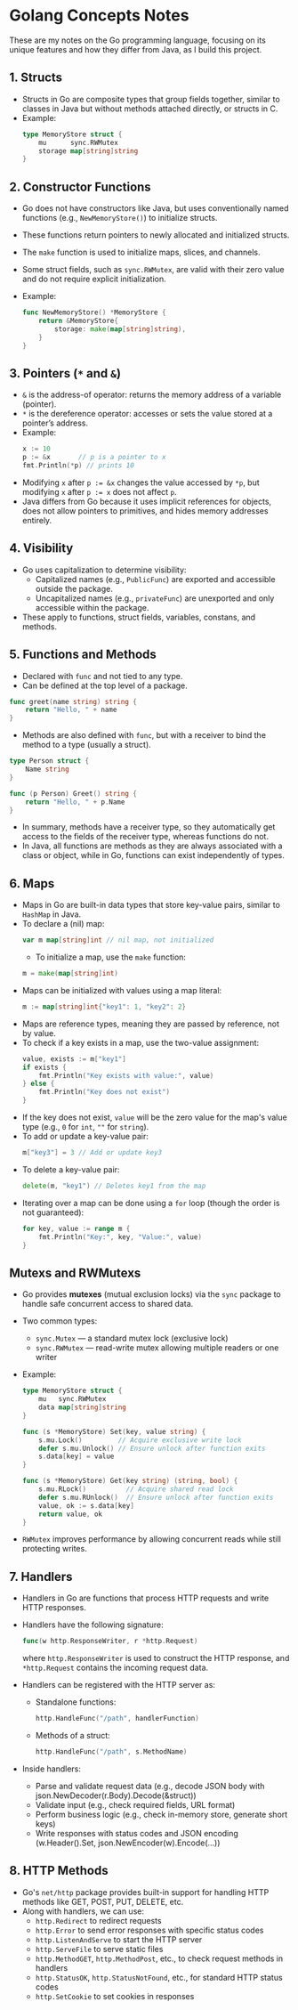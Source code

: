 # Golang Concepts Notes

These are my notes on the Go programming language, focusing on its unique features and how they differ from Java, as I build this project.

## 1. Structs

- Structs in Go are composite types that group fields together, similar to classes in Java but without methods attached directly, or structs in C.
- Example:
  ```go
  type MemoryStore struct {
      mu      sync.RWMutex
      storage map[string]string
  }
  ```

## 2. Constructor Functions

- Go does not have constructors like Java, but uses conventionally named functions (e.g., `NewMemoryStore()`) to initialize structs.
- These functions return pointers to newly allocated and initialized structs.
- The `make` function is used to initialize maps, slices, and channels.
- Some struct fields, such as `sync.RWMutex`, are valid with their zero value and do not require explicit initialization.
- Example:

  ```go
  func NewMemoryStore() *MemoryStore {
      return &MemoryStore{
          storage: make(map[string]string),
      }
  }
  ```

## 3. Pointers (`*` and `&`)

- `&` is the address-of operator: returns the memory address of a variable (pointer).
- `*` is the dereference operator: accesses or sets the value stored at a pointer’s address.
- Example:
  ```go
  x := 10
  p := &x       // p is a pointer to x
  fmt.Println(*p) // prints 10
  ```
- Modifying `x` after `p := &x` changes the value accessed by `*p`, but modifying `x` after `p := x` does not affect `p`.
- Java differs from Go because it uses implicit references for objects, does not allow pointers to primitives, and hides memory addresses entirely.

## 4. Visibility

- Go uses capitalization to determine visibility:
  - Capitalized names (e.g., `PublicFunc`) are exported and accessible outside the package.
  - Uncapitalized names (e.g., `privateFunc`) are unexported and only accessible within the package.
- These apply to functions, struct fields, variables, constans, and methods.

## 5. Functions and Methods

- Declared with `func` and not tied to any type.
- Can be defined at the top level of a package.

```go
func greet(name string) string {
    return "Hello, " + name
}
```

- Methods are also defined with `func`, but with a receiver to bind the method to a type (usually a struct).

```go
type Person struct {
    Name string
}

func (p Person) Greet() string {
    return "Hello, " + p.Name
}
```

- In summary, methods have a receiver type, so they automatically get access to the fields of the receiver type, whereas functions do not.
- In Java, all functions are methods as they are always associated with a class or object, while in Go, functions can exist independently of types.

## 6. Maps

- Maps in Go are built-in data types that store key-value pairs, similar to `HashMap` in Java.
- To declare a (nil) map:
  ```go
  var m map[string]int // nil map, not initialized
  ```
  - To initialize a map, use the `make` function:
  ```go
  m = make(map[string]int)
  ```
- Maps can be initialized with values using a map literal:
  ```go
  m := map[string]int{"key1": 1, "key2": 2}
  ```
- Maps are reference types, meaning they are passed by reference, not by value.
- To check if a key exists in a map, use the two-value assignment:
  ```go
  value, exists := m["key1"]
  if exists {
      fmt.Println("Key exists with value:", value)
  } else {
      fmt.Println("Key does not exist")
  }
  ```
- If the key does not exist, `value` will be the zero value for the map's value type (e.g., `0` for `int`, `""` for `string`).
- To add or update a key-value pair:
  ```go
  m["key3"] = 3 // Add or update key3
  ```
- To delete a key-value pair:
  ```go
  delete(m, "key1") // Deletes key1 from the map
  ```
- Iterating over a map can be done using a `for` loop (though the order is not guaranteed):
  ```go
  for key, value := range m {
      fmt.Println("Key:", key, "Value:", value)
  }
  ```

## Mutexs and RWMutexs

- Go provides **mutexes** (mutual exclusion locks) via the `sync` package to handle safe concurrent access to shared data.
- Two common types:
  - `sync.Mutex` — a standard mutex lock (exclusive lock)
  - `sync.RWMutex` — read-write mutex allowing multiple readers or one writer
- Example:

  ```go
  type MemoryStore struct {
      mu   sync.RWMutex
      data map[string]string
  }

  func (s *MemoryStore) Set(key, value string) {
      s.mu.Lock()         // Acquire exclusive write lock
      defer s.mu.Unlock() // Ensure unlock after function exits
      s.data[key] = value
  }

  func (s *MemoryStore) Get(key string) (string, bool) {
      s.mu.RLock()          // Acquire shared read lock
      defer s.mu.RUnlock()  // Ensure unlock after function exits
      value, ok := s.data[key]
      return value, ok
  }
  ```

- `RWMutex` improves performance by allowing concurrent reads while still protecting writes.

## 7. Handlers

- Handlers in Go are functions that process HTTP requests and write HTTP responses.
- Handlers have the following signature:
  ```go
  func(w http.ResponseWriter, r *http.Request)
  ```
  where `http.ResponseWriter` is used to construct the HTTP response, and `*http.Request` contains the incoming request data.
- Handlers can be registered with the HTTP server as:

  - Standalone functions:
    ```go
    http.HandleFunc("/path", handlerFunction)
    ```
  - Methods of a struct:
    ```go
    http.HandleFunc("/path", s.MethodName)
    ```

- Inside handlers:
  - Parse and validate request data (e.g., decode JSON body with json.NewDecoder(r.Body).Decode(&struct))
  - Validate input (e.g., check required fields, URL format)
  - Perform business logic (e.g., check in-memory store, generate short keys)
  - Write responses with status codes and JSON encoding (w.Header().Set, json.NewEncoder(w).Encode(...))

## 8. HTTP Methods

- Go's `net/http` package provides built-in support for handling HTTP methods like GET, POST, PUT, DELETE, etc.
- Along with handlers, we can use:
  - `http.Redirect` to redirect requests
  - `http.Error` to send error responses with specific status codes
  - `http.ListenAndServe` to start the HTTP server
  - `http.ServeFile` to serve static files
  - `http.MethodGET`, `http.MethodPost`, etc., to check request methods in handlers
  - `http.StatusOK`, `http.StatusNotFound`, etc., for standard HTTP status codes
  - `http.SetCookie` to set cookies in responses
